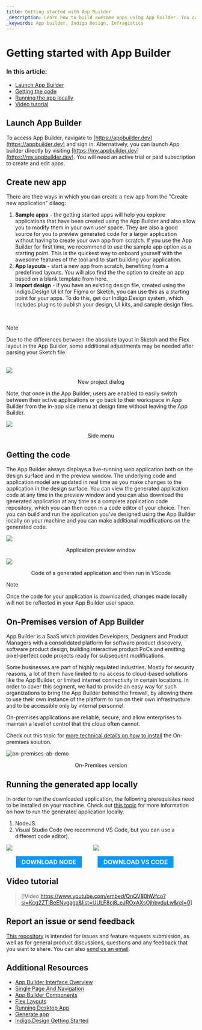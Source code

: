 ```yaml
---
title: Getting started with App Builder 
_description: Learn how to build awesome apps using App Builder. You can use predefined or edit one of our prebuilt layouts. Try App Builder today.
_keywords: App builder, Indigo Design, Infragistics
---
```


# Getting started with App Builder

### In this article:
* <a href="#launch-app-builder">Launch App Builder</a>
* <a href="#getting-the-code">Getting the code</a>
* <a href="#running-the-generated-app-locally">Running the app locally</a>
* <a href="#video-tutorial">Video tutorial</a>

## Launch App Builder
To access App Builder, navigate to [https://appbuilder.dev](https://appbuilder.dev) and sign in. Alternatively, you can launch App builder directly by visiting [https://my.appbuilder.dev](https://my.appbuilder.dev). You will need an active trial or paid subscription to create and edit apps.

## Create new app
There are thee ways in which you can create a new app from the "Create new application" dilaog:

1. **Sample apps** - the getting started apps will help you explore applications that have been created using the App Builder and also allow you to modify them in your own user space. They are also a good source for you to preview generated code for a larger application without having to create your own app from scratch. If you use the App Builder for first time, we recommend to use the sample app option as a starting point. This is the quickest way to onboard yourself with the awesome features of the tool and to start building your application.
2. **App layouts** - start a new app from scratch, benefiting from a predefined layouts. You will also find the the option to create an app based on a blank template from here.
4. **Import design** - if you have an existing design file, created using the Indigo.Design UI kit for Figma or Sketch, you can use this as a starting point for your apps. To do this, get our Indigo.Design system, which includes plugins to publish your design, UI kits, and sample design files.

<br>

> [!NOTE]
> Due to the differences between the absolute layout in Sketch and the Flex layout in the App Builder, some additional adjustments may be needed after parsing your Sketch file.
<br>

<img src="./images/getting-Started-new-project-dialog-Indigo-Design-App-Builder.png" srcset="./images/getting-Started-new-project-dialog-Indigo-Design-App-Builder-@2x.png 2x" />
<p style="text-align:center;">New project dialog</p>

Note, that once in the App Builder, users are enabled to easily switch between their active applications or go back to their workspace in App Builder from the in-app side menu at design time without leaving the App Builder.

<img src="./images/Indigo-Design-side-menu.png" srcset="./images/Indigo-Design-side-menu-@2x.png 2x" />
<p style="text-align:center;">Side menu</p>

## Getting the code
The App Builder always displays a live-running web application both on the design surface and in the preview window. The underlying code and application model are updated in real time as you make changes to the application in the design surface. You can view the generated application code at any time in the preview window and you can also download the generated application at any time as a complete application code repository, which you can then open in a code editor of your choice. Then you can build and run the application you've designed using the App Builder locally on your machine and you can make additional modifications on the generated code.
 
<img src="./images/Preview-App-Indigo-Design-App-Builder.png" srcset="./images/Preview-App-Indigo-Design-App-Builder@2x.png 2x" />
<p style="text-align:center;">Application preview window</p>


<img src="./images/App-VSCode-Indigo-Design-App-Builder.png" srcset="./images/App-VSCode-Indigo-Design-App-Builder@2x.png 2x" />
<p style="text-align:center;">Code of a generated application and then run in VScode</p>


> [!NOTE]
> Once the code for your application is downloaded, changes made locally will not be reflected in your App Builder user space.

## On-Premises version of App Builder
App Builder is a SaaS which provides Developers, Designers and Product Managers with a consolidated platform for software product discovery, software product design, building interactive product PoCs and emitting pixel-perfect code projects ready for subsequent modifications.

Some businesses are part of highly regulated industries. Mostly for security reasons, a lot of them have limited to no access to cloud-based solutions like the App Builder, or limited internet connectivity in certain locations. In order to cover this segment, we had to provide an easy way for such organizations to bring the App Builder behind the firewall, by allowing them to use their own instance of the platform to run on their own infrastructure and to be accessible only by internal personnel.

On-premises applications are reliable, secure, and allow enterprises to maintain a level of control that the cloud often cannot.

Check out this topic for [more technical details on how to install](on-prem-prerequisites-and-installation.md) the On-premises solution.

![on-premises-ab-demo](./images/on-premises-ab-demo.gif)
<p style="text-align:center;">On-Premises version</p>

## Running the generated app locally

In order to run the downloaded application, the following prerequisites need to be installed on your machine. Check out [this topic](generate-app/run-application-locally.md) for more information on how to run the generated application locally.

1. NodeJS.
2. Visual Studio Code (we recommend VS Code, but you can use a different code editor).

<div>
    <div style="display:inline-block;width:45%;text-align:center;">
      <img src="./images/general/nodejs.svg"
           style="display:flex;max-height:100px;margin:auto auto 20px auto;" />
      <a target="_blank" href="https://nodejs.org/en/download/" class="no-external-icon"
         style="color:white;background-color:#09f;text-decoration:none;font-weight:700;font-size:16px;padding: 5px 15px 5px 15px;">
        DOWNLOAD NODE
      </a>
    </div>
    <div style="display:inline-block;width:45%;text-align:center;">
      <img src="./images/general/vs-code.svg"
           style="display:flex;max-height:100px;margin:auto auto 20px auto;" />
      <a target="_blank" href="https://code.visualstudio.com/download" class="no-external-icon"
         style="color:white;background-color:#09f;text-decoration:none;font-weight:700;font-size:16px;padding: 5px 15px 5px 15px;">
        DOWNLOAD VS CODE
      </a>
    </div>
</div>
<div class="divider--half"></div>

## Video tutorial


> [!Video https://www.youtube.com/embed/QnQV80hWfco?si=Kcg2ZTIBeENvgaga&list=UULF8cj8_eJROxAXsOjhbvduLw&rel=0]

## Report an issue or send feedback

[This repository](https://github.com/IgniteUI/app-builder) is intended for issues and feature requests submission, as well as for general product discussions, questions and any feedback that you want to share. You can also <a href="mailto:appbuilder@infragistics.com">send us an email</a>.

## Additional Resources
<div class="divider--half"></div>

* [App Builder Interface Overview](interface-overview.md)
* [Single Page And Navigation](single-page-apps-and-navigation.md)
* [App Builder Components](indigo-design-app-builder-components.md)
* [Flex Layouts](flex-layouts/flex-layouts.md)
* [Running Desktop App](running-desktop-app.md)
* [Generate app](generate-app/generate-app-overview.md)
* [Indigo.Design Getting Started]({environment:infragisticsBaseUrl}/products/indigo-design/help/getting-started)